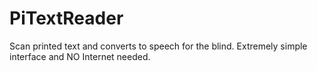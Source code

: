 # PiTextReader
Scan printed text and converts to speech for the blind. Extremely simple interface and NO Internet needed.
